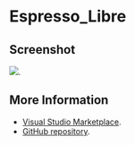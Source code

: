 # Espresso_Libre



## Screenshot
![](https://raw.githubusercontent.com/gerane/VSCodeThemes/master/gerane.Theme-Espresso_Libre/screenshot.png).


## More Information
* [Visual Studio Marketplace](https://marketplace.visualstudio.com/items/gerane.Theme-EspressoLibre).
* [GitHub repository](https://github.com/gerane/VSCodeThemes).
